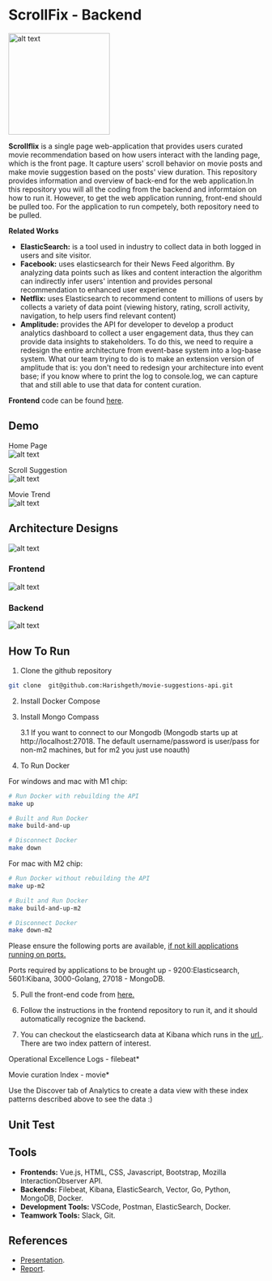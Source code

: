 # ScrollFix - Backend
<img src="https://github.com/mnguyen0226/movie-suggestions-front-end/blob/main/docs/scrollflix_logo.png" alt="alt text" width="200">


**Scrollflix** is a single page web-application that provides users curated movie recommendation based on how users interact with the landing page, which is the front page. It capture users' scroll behavior on movie posts and make movie suggestion based on the posts' view duration. This repository provides information and overview of back-end for the web application.In this repository you will all the coding from the backend and informtaion on how to run it. However, to get the web application running, front-end should be pulled too. For the application to run competely, both repository need to be pulled.


**Related Works**
- **ElasticSearch:** is a tool used in industry to collect data in both logged in users and site visitor.
- **Facebook:** uses elasticsearch for their News Feed algorithm. By analyzing data points such as likes and content interaction the algorithm can indirectly infer users' intention and provides personal recommendation to enhanced user experience
- **Netflix:** uses Elasticsearch to recommend content to millions of users by collects a variety of data point (viewing history, rating, scroll activity, navigation, to help users find relevant content)
- **Amplitude:** provides the API for developer to develop a product analytics dashboard to collect a user engagement data, thus they can provide data insights to stakeholders. To do this, we need to require a redesign the entire architecture from event-base system into a log-base system. What our team trying to do is to make an extension version of amplitude that is: you don't need to redesign your architecture into event base; if you know where to print the log to console.log, we can capture that and still able to use that data for content curation.


**Frontend** code can be found [here](https://github.com/mnguyen0226/movie-suggestions-frontend).

## Demo
Home Page
<br/>
<img src="https://github.com/mnguyen0226/movie-suggestions-front-end/blob/main/docs/home_page.gif" alt="alt text">

Scroll Suggestion
<br/>
<img src="https://github.com/mnguyen0226/movie-suggestions-front-end/blob/main/docs/movie_suggestion.gif" alt="alt text">

Movie Trend
<br/>
<img src="https://github.com/mnguyen0226/movie-suggestions-front-end/blob/main/docs/movie_trend.gif" alt="alt text">

## Architecture Designs
<img src="https://github.com/mnguyen0226/movie-suggestions-front-end/blob/main/docs/overall_arc.png" alt="alt text">


### Frontend
<img src="https://github.com/mnguyen0226/movie-suggestions-front-end/blob/main/docs/frontend_arc.png" alt="alt text">

### Backend
<img src="https://github.com/mnguyen0226/movie-suggestions-front-end/blob/main/docs/backend_arc.png" alt="alt text">


## How To Run
1. Clone the github repository
```sh
git clone  git@github.com:Harishgeth/movie-suggestions-api.git 
```
2. Install Docker Compose

3. Install Mongo Compass

    3.1 If you want to connect to our Mongodb (Mongodb starts up at http://localhost:27018. The default username/password is user/pass for non-m2 machines, but for m2 you just use noauth)

4. To Run Docker

 For windows and mac with M1 chip:
        

```sh
# Run Docker with rebuilding the API
make up

# Built and Run Docker
make build-and-up

# Disconnect Docker
make down
```

For mac with M2 chip:
        

```sh
# Run Docker without rebuilding the API
make up-m2

# Built and Run Docker
make build-and-up-m2

# Disconnect Docker
make down-m2
```

Please ensure the following ports are available, [if not kill applications running on ports.](https://stackoverflow.com/questions/11583562/how-to-kill-a-process-running-on-particular-port-in-linux) 

Ports required by applications to be brought up - 9200:Elasticsearch, 5601:Kibana, 3000-Golang, 27018 - MongoDB.


    

5. Pull the front-end code from [here.](https://github.com/mnguyen0226/movie-suggestions-frontend)

6. Follow the instructions in the frontend repository to run it, and it should automatically recognize the backend.

7. You can checkout the elasticsearch data at Kibana which runs in the [url.](http://localhost:5601/app/kibana). There are two index pattern of interest.

Operational Excellence Logs - filebeat*

Movie curation Index - movie*

Use the Discover tab of Analytics to create a data view with these index patterns described above to see the data :)
## Unit Test

## Tools
- **Frontends:** Vue.js, HTML, CSS, Javascript, Bootstrap, Mozilla InteractionObserver API.
- **Backends:** Filebeat, Kibana, ElasticSearch, Vector, Go, Python, MongoDB, Docker.
- **Development Tools:** VSCode, Postman, ElasticSearch, Docker.
- **Teamwork Tools:** Slack, Git.

## References
- [Presentation](https://github.com/mnguyen0226/movie-suggestions-front-end/blob/main/docs/presentation.pdf).
- [Report]().